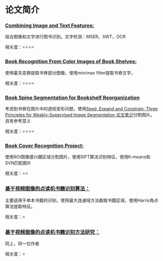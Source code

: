 # 论文简介

### [Combining Image and Text Features:](https://github.com/Dianaaaa/Papers/blob/master/outlineOfPapers/CombiningImageAndTextFeatures.md)
结合图像和文字进行图书识别。文字检测：MSER，SWT，OCR

相关度：:star::star::star::star:
### [Book Recognition From Color Images of Book Shelves:](https://github.com/Dianaaaa/Papers/blob/master/outlineOfPapers/BookRecognitionFrom%20ColorImagesOfBookShelves.md)
使用霍夫变换提取书脊部分图像，使用min/max filter提取书脊文字。

相关度：:star::star::star::star:
### [Book Spine Segmentation for Bookshelf Reorganization](https://github.com/Dianaaaa/Papers/blob/master/outlineOfPapers/BookSpineSegmentationForBookshelfReorganiation.md)
考虑到书脊在图片中的透视变形问题，使用[Seed, Expand and Constrain: Three Principles for Weakly-Supervised Image Segmentation 论文笔记](https://blog.csdn.net/zjc8888888888/article/details/80641063)分割图片。具有参考意义

相关度：:star::star::star::star:
### [Book Cover Recognition Project:](https://github.com/Dianaaaa/Papers/blob/master/outlineOfPapers/BookCoverRecognitionProject.md)
使用ROI图像感兴趣区域分割图片，使用SIFT算法识别特征，使用K-means和SVN匹配图片

相关度：:star::star:
### [基于视频图像的点读机书籍识别算法：](https://github.com/Dianaaaa/Papers/blob/master/outlineOfPapers/%E5%9F%BA%E4%BA%8E%E8%A7%86%E9%A2%91%E5%9B%BE%E5%83%8F%E7%9A%84%E7%82%B9%E8%AF%BB%E6%9C%BA%E4%B9%A6%E6%9C%AC%E8%AF%86%E5%88%AB%E7%AE%97%E6%B3%95.md)
主要适用于单本书籍的识别。使用最大连通域方法截取书籍区域，使用Harris角点算法提取特征。

相关度：:star:

### [基于视频图像的点读机书籍识别方法研究：](https://github.com/Dianaaaa/Papers/blob/master/outlineOfPapers/%E5%9F%BA%E4%BA%8E%E8%A7%86%E9%A2%91%E5%9B%BE%E5%83%8F%E7%9A%84%E7%82%B9%E8%AF%BB%E6%9C%BA%E5%B0%81%E9%9D%A2%E8%AF%86%E5%88%AB%E6%96%B9%E6%B3%95%E7%A0%94%E7%A9%B6.md)
同上，同一位作者

相关度：:star: